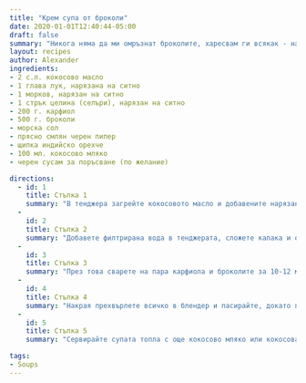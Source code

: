 ```yaml
---
title: "Крем супа от броколи"
date: 2020-01-01T12:40:44-05:00
draft: false
summary: "Никога няма да ми омръзнат броколите, харесвам ги всякак - на салата, в супа, запечени или сварени на пара. И когато искам да направя нещо бързо и питателно, се спирам на тази супа от броколи. Добавям кокосово масло за копринен завършен и черен сусам за очарование. Най-хубавото е, че и децата я обичат."
layout: recipes
author: Alexander
ingredients: 
- 2 с.л. кокосово масло
- 1 глава лук, нарязана на ситно
- 1 морков, нарязан на ситно
- 1 стрък целина (селъри), нарязан на ситно
- 200 г. карфиол
- 500 г. броколи
- морска сол
- прясно смлян черен пипер
- щипка индийско орехче
- 100 мл. кокосово мляко
- черен сусам за поръсване (по желание)

directions:
  - id: 1
    title: Стъпка 1
    summary: "В тенджера загрейте кокосовото масло и добавените нарязаните лук, морков, целина и индийско орехче. Намалете котлона и оставете зеленчуците да омекнат за 2-3 минути. "
  - 
    id: 2
    title: Стъпка 2
    summary: "Добавете филтрирана вода в тенджерата, сложете капака и оставете да ври на бавен огън за 15 минути."
  - 
    id: 3
    title: Стъпка 3
    summary: "През това сварете на пара карфиола и броколите за 10-12 минути."
  - 
    id: 4
    title: Стъпка 4
    summary: "Накрая прехвърлете всичко в блендер и пасирайте, докато получите кремообразна консистенция. Овкусете с морска сол и прясно смлян черен пипер. Добавете кокосово мляко и отново пасирайте съвсем за кратко."
  - 
    id: 5
    title: Стъпка 5
    summary: "Сервирайте супата топла с още кокосово мляко или кокосова сметана отгоре и малко магданоз, босилек или черен сусам."

tags:
- Soups
---
```


